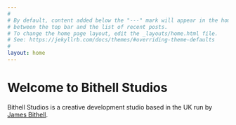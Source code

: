 ```yaml
---
#
# By default, content added below the "---" mark will appear in the home page
# between the top bar and the list of recent posts.
# To change the home page layout, edit the _layouts/home.html file.
# See: https://jekyllrb.com/docs/themes/#overriding-theme-defaults
#
layout: home
---
```


# Welcome to Bithell Studios

Bithell Studios is a creative development studio based in the UK run by [James Bithell](https://jbithell.com). 
